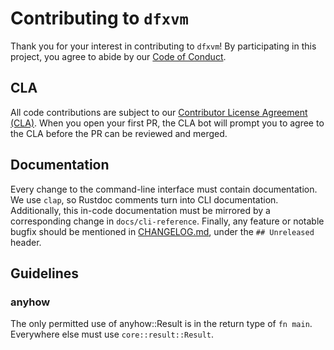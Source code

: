 # Contributing to `dfxvm`

Thank you for your interest in contributing to `dfxvm`! By participating in
this project, you agree to abide by our [Code of Conduct][code-of-conduct].

## CLA

All code contributions are subject to our [Contributor License Agreement (CLA)][cla].
When you open your first PR, the CLA bot will prompt you to agree to the CLA
before the PR can be reviewed and merged.

## Documentation

Every change to the command-line interface must contain documentation.
We use `clap`, so Rustdoc comments turn into CLI documentation. Additionally,
this in-code documentation must be mirrored by a corresponding change
in `docs/cli-reference`. Finally, any feature or notable bugfix should be
mentioned in [CHANGELOG.md](CHANGELOG.md), under the `## Unreleased` header.

## Guidelines

### anyhow

The only permitted use of anyhow::Result is in the return type of `fn main`.
Everywhere else must use `core::result::Result`.

[code-of-conduct]: https://github.com/dfinity/ic-docutrack/blob/main/.github/CODE_OF_CONDUCT.md
[cla]: https://github.com/dfinity/cla/blob/master/CLA.md
